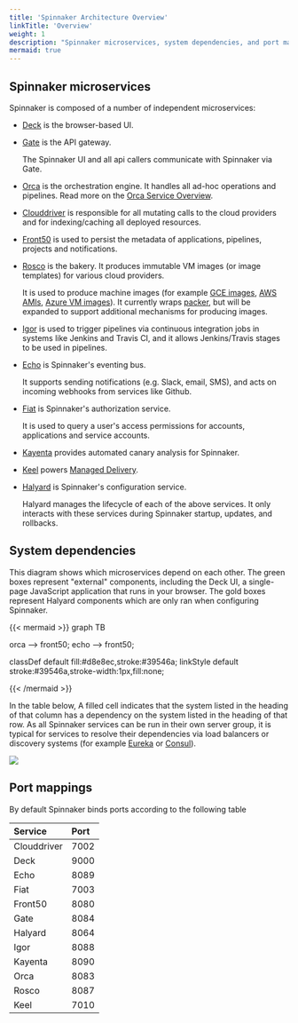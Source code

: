 ```yaml
---
title: 'Spinnaker Architecture Overview'
linkTitle: 'Overview'
weight: 1
description: "Spinnaker microservices, system dependencies, and port mappings"
mermaid: true
---
```


## Spinnaker microservices

Spinnaker is composed of a number of independent microservices:

- [Deck](https://github.com/spinnaker/deck) is the browser-based UI.

- [Gate](https://github.com/spinnaker/gate) is the API gateway.

  The Spinnaker UI and all api callers communicate with Spinnaker via Gate.

- [Orca](https://github.com/spinnaker/orca) is the orchestration engine.
  It handles all ad-hoc operations and pipelines.
  Read more on the [Orca Service Overview](/docs/community/contributing/code/developer-guides/service-overviews/orca/).

- [Clouddriver](https://github.com/spinnaker/clouddriver) is responsible for all
  mutating calls to the cloud providers and for indexing/caching all deployed
  resources.

- [Front50](https://github.com/spinnaker/front50) is used to persist the
  metadata of applications, pipelines, projects and notifications.

- [Rosco](https://github.com/spinnaker/rosco) is the bakery. It produces immutable
  VM images (or image templates) for various cloud providers.

  It is used to produce machine images (for example [GCE
  images](https://cloud.google.com/compute/docs/images),
  [AWS AMIs](http://docs.aws.amazon.com/AWSEC2/latest/UserGuide/AMIs.html),
  [Azure VM images](https://docs.microsoft.com/en-us/azure/virtual-machines/linux/classic/about-images)).
  It currently wraps [packer](https://www.packer.io/), but will be expanded to
  support additional mechanisms for producing images.

- [Igor](https://github.com/spinnaker/igor) is used to trigger pipelines via
  continuous integration jobs in systems like Jenkins and Travis CI, and it allows
  Jenkins/Travis stages to be used in pipelines.

- [Echo](https://github.com/spinnaker/echo) is Spinnaker's eventing bus.

  It supports sending notifications (e.g. Slack, email, SMS), and acts
  on incoming webhooks from services like Github.

- [Fiat](https://github.com/spinnaker/fiat) is Spinnaker's authorization
  service.

  It is used to query a user's access permissions for accounts, applications
  and service accounts.

- [Kayenta](https://github.com/spinnaker/kayenta) provides automated canary
  analysis for Spinnaker.

- [Keel](https://github.com/spinnaker/keel) powers [Managed Delivery](/docs/guides/user/managed-delivery).

- [Halyard](https://github.com/spinnaker/halyard) is Spinnaker's configuration
  service.

  Halyard manages the lifecycle of each of the above services. It only interacts
  with these services during Spinnaker startup, updates, and rollbacks.

## System dependencies

This diagram shows which microservices depend on each other. The green
boxes represent "external" components, including the Deck UI, a single-page
JavaScript application that runs in your browser. The gold boxes represent Halyard components
which are only ran when configuring Spinnaker.

{{< mermaid >}}
graph TB

orca --> front50;
echo --> front50;

classDef default fill:#d8e8ec,stroke:#39546a;
linkStyle default stroke:#39546a,stroke-width:1px,fill:none;

{{< /mermaid >}}

In the table below, A filled cell indicates that the system listed in the
heading of that column has a dependency on the system listed in the heading of
that row. As all Spinnaker services can be run in their own server group, it is
typical for services to resolve their dependencies via load balancers or
discovery systems (for example [Eureka](https://github.com/Netflix/eureka) or
[Consul](https://www.consul.io/)).

![](/docs/reference/architecture/graph.png)

## Port mappings

By default Spinnaker binds ports according to the following table

| Service     | Port |
| :---------- | :--- |
| Clouddriver | 7002 |
| Deck        | 9000 |
| Echo        | 8089 |
| Fiat        | 7003 |
| Front50     | 8080 |
| Gate        | 8084 |
| Halyard     | 8064 |
| Igor        | 8088 |
| Kayenta     | 8090 |
| Orca        | 8083 |
| Rosco       | 8087 |
| Keel        | 7010 |
